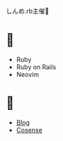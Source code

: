 しんめ.rb主催🌱

# 🧡
- Ruby
- Ruby on Rails
- Neovim

# 🔗
- [Blog](https://maimux2x.hatenablog.com/)
- [Cosense](https://scrapbox.io/til/)
